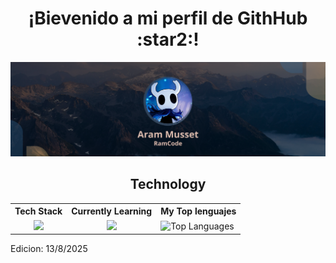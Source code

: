 <h1 align="center">¡Bievenido a mi perfil de GithHub :star2:!</h1>
<p align="center">
  <img src="RamCode.png" alt="RamCode Logo"/>
</p>

<h2 align="center">Technology</h2>

<table align="center">
  <tr>
    <th>Tech Stack</th>
    <th>Currently Learning</th>
    <th>My Top lenguajes</th>
  </tr>
  <tr>
    <td align="center">
      <a href="https://skillicons.dev">
        <img src="https://skillicons.dev/icons?i=py,django,html,css,js,mysql,react,tailwindcss&perline=5" />
      </a>
    </td>
    <td align="center">
      <a href="https://skillicons.dev">
        <img src="https://skillicons.dev/icons?i=java,postgres,express&perline=5" />
      </a>
    </td>
    <td>
      <img src="https://github-readme-stats.vercel.app/api/top-langs/?username=RamCodeZ3&layout=donut&theme=transparent" alt="Top Languages"/>
    </td>
  </tr>
</table>

Edicion: 13/8/2025
